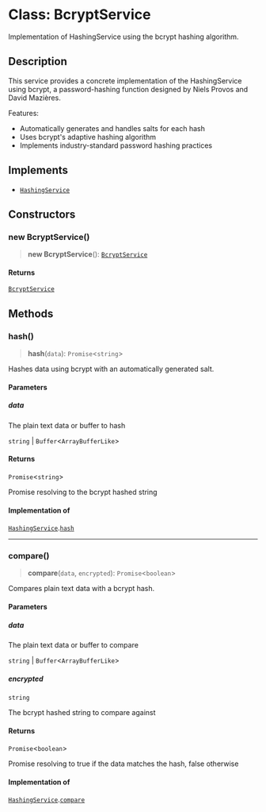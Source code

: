 # Class: BcryptService

Implementation of HashingService using the bcrypt hashing algorithm.

## Description

This service provides a concrete implementation of the HashingService using bcrypt,
a password-hashing function designed by Niels Provos and David Mazières.

Features:
- Automatically generates and handles salts for each hash
- Uses bcrypt's adaptive hashing algorithm
- Implements industry-standard password hashing practices

## Implements

- [`HashingService`](../../hashing.service/classes/HashingService.md)

## Constructors

### new BcryptService()

> **new BcryptService**(): [`BcryptService`](BcryptService.md)

#### Returns

[`BcryptService`](BcryptService.md)

## Methods

### hash()

> **hash**(`data`): `Promise`\<`string`\>

Hashes data using bcrypt with an automatically generated salt.

#### Parameters

##### data

The plain text data or buffer to hash

`string` | `Buffer`\<`ArrayBufferLike`\>

#### Returns

`Promise`\<`string`\>

Promise resolving to the bcrypt hashed string

#### Implementation of

[`HashingService`](../../hashing.service/classes/HashingService.md).[`hash`](../../hashing.service/classes/HashingService.md#hash)

***

### compare()

> **compare**(`data`, `encrypted`): `Promise`\<`boolean`\>

Compares plain text data with a bcrypt hash.

#### Parameters

##### data

The plain text data or buffer to compare

`string` | `Buffer`\<`ArrayBufferLike`\>

##### encrypted

`string`

The bcrypt hashed string to compare against

#### Returns

`Promise`\<`boolean`\>

Promise resolving to true if the data matches the hash, false otherwise

#### Implementation of

[`HashingService`](../../hashing.service/classes/HashingService.md).[`compare`](../../hashing.service/classes/HashingService.md#compare)
